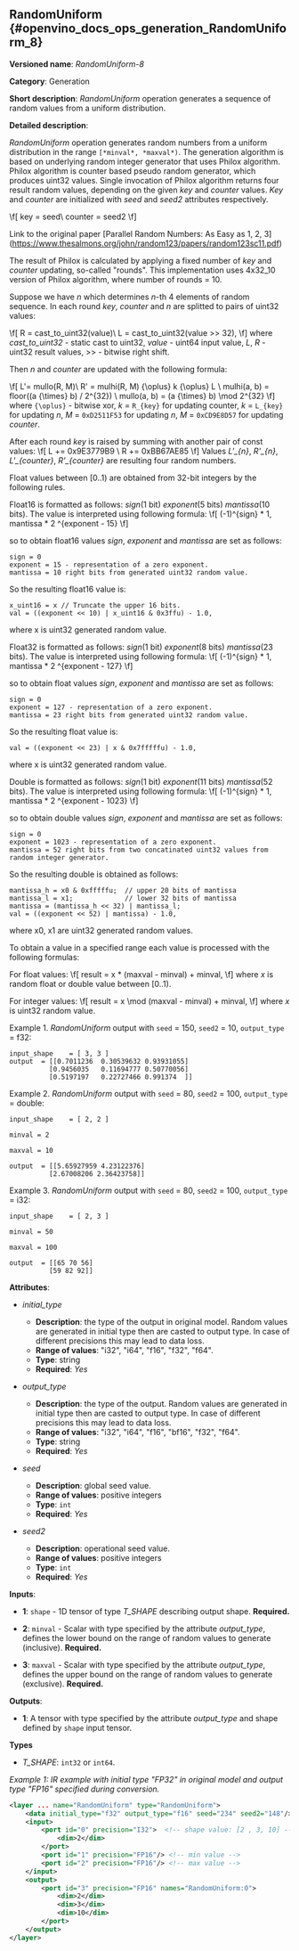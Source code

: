 ## RandomUniform <a name="RandomUniform"></a> {#openvino_docs_ops_generation_RandomUniform_8}

**Versioned name**: *RandomUniform-8*

**Category**: Generation

**Short description**: *RandomUniform* operation generates a sequence of random values from a uniform distribution.

**Detailed description**:

*RandomUniform* operation generates random numbers from a uniform distribution in the range `[*minval*, *maxval*)`. 
The generation algorithm is based on underlying random integer generator that uses Philox algorithm. Philox algorithm 
is counter based pseudo random generator, which produces uint32 values. Single invocation of Philox algorithm returns 
four result random values, depending on the given *key* and *counter* values. *Key* and *counter* are initialized 
with *seed* and *seed2* attributes respectively.

\f[
key = seed\\
counter = seed2
\f]

Link to the original paper [Parallel Random Numbers: As Easy as 1, 2, 3]
(https://www.thesalmons.org/john/random123/papers/random123sc11.pdf)

The result of Philox is calculated by applying a fixed number of *key* and *counter* updating, so-called "rounds". 
This implementation uses 4x32_10 version of Philox algorithm, where number of rounds = 10.

Suppose we have *n* which determines *n*-th 4 elements of random sequence.
In each round *key*, *counter* and *n* are splitted to pairs of uint32 values:

\f[
R = cast\_to\_uint32(value)\\
L = cast\_to\_uint32(value >> 32),
\f]
where *cast\_to\_uint32* - static cast to uint32, *value* - uint64 input value, *L*, *R* - uint32 
result values, >> - bitwise right shift.

Then *n* and *counter* are updated with the following formula:

\f[
L'= mullo(R, M)\\
R' = mulhi(R, M) {\oplus} k {\oplus} L \\
mulhi(a, b) = floor((a {\times} b) / 2^{32}) \\
mullo(a, b) = (a {\times} b) \mod 2^{32}
\f]
where `{\oplus}` - bitwise xor, *k* = `R_{key}` for updating counter, *k* = `L_{key}` for updating *n*, 
*M* = `0xD2511F53` for updating *n*, *M* = `0xCD9E8D57` for updating *counter*.

After each round *key* is raised by summing with another pair of const values:
\f[
L += 0x9E3779B9 \\
R += 0xBB67AE85
\f]
Values *L'_{n}*, *R'_{n}*, *L'_{counter}*, *R'_{counter}* are resulting four random numbers.

Float values between [0..1) are obtained from 32-bit integers by the following rules.

Float16 is formatted as follows: *sign*(1 bit) *exponent*(5 bits) *mantissa*(10 bits). The value is interpreted 
using following formula:
\f[
(-1)^{sign} * 1, mantissa * 2 ^{exponent - 15}
\f]

so to obtain float16 values *sign*, *exponent* and *mantissa* are set as follows:
``` 
sign = 0
exponent = 15 - representation of a zero exponent.
mantissa = 10 right bits from generated uint32 random value.
``` 

So the resulting float16 value is:
``` 
x_uint16 = x // Truncate the upper 16 bits.
val = ((exponent << 10) | x_uint16 & 0x3ffu) - 1.0,
```
where x is uint32 generated random value.

Float32 is formatted as follows: *sign*(1 bit) *exponent*(8 bits) *mantissa*(23 bits). The value is interpreted 
using following formula:
\f[
(-1)^{sign} * 1, mantissa * 2 ^{exponent - 127}
\f]

so to obtain float values *sign*, *exponent* and *mantissa* are set as follows:
``` 
sign = 0
exponent = 127 - representation of a zero exponent.
mantissa = 23 right bits from generated uint32 random value.
``` 

So the resulting float value is:
``` 
val = ((exponent << 23) | x & 0x7fffffu) - 1.0,
```
where x is uint32 generated random value.

Double is formatted as follows: *sign*(1 bit) *exponent*(11 bits) *mantissa*(52 bits). The value is interpreted 
using following formula:
\f[
(-1)^{sign} * 1, mantissa * 2 ^{exponent - 1023}
\f]

so to obtain double values *sign*, *exponent* and *mantissa* are set as follows:
``` 
sign = 0
exponent = 1023 - representation of a zero exponent.
mantissa = 52 right bits from two concatinated uint32 values from random integer generator.
``` 

So the resulting double is obtained as follows:
``` 
mantissa_h = x0 & 0xfffffu;  // upper 20 bits of mantissa
mantissa_l = x1;             // lower 32 bits of mantissa
mantissa = (mantissa_h << 32) | mantissa_l;
val = ((exponent << 52) | mantissa) - 1.0,
```
where x0, x1 are uint32 generated random values.

To obtain a value in a specified range each value is processed with the following formulas:

For float values:
\f[
result = x * (maxval - minval) + minval,
\f]
where *x* is random float or double value between [0..1).

For integer values:
\f[
result = x \mod (maxval - minval) + minval,
\f]
where *x* is uint32 random value.


Example 1. *RandomUniform* output with `seed` = 150, `seed2` = 10, `output_type` = f32:

``` 
input_shape    = [ 3, 3 ]
output  = [[0.7011236  0.30539632 0.93931055]
          [0.9456035   0.11694777 0.50770056]
          [0.5197197   0.22727466 0.991374  ]]
```

Example 2. *RandomUniform* output with `seed` = 80, `seed2` = 100, `output_type` = double:

``` 
input_shape    = [ 2, 2 ]

minval = 2

maxval = 10

output  = [[5.65927959 4.23122376]
          [2.67008206 2.36423758]]
```

Example 3. *RandomUniform* output with `seed` = 80, `seed2` = 100, `output_type` = i32:

``` 
input_shape    = [ 2, 3 ]

minval = 50

maxval = 100

output  = [[65 70 56]
          [59 82 92]]
```

**Attributes**:

* *initial_type*

    * **Description**: the type of the output in original model. Random values are generated in initial type
      then are casted to output type. In case of different precisions this may lead to data loss.
    * **Range of values**: "i32", "i64", "f16", "f32", "f64".
    * **Type**: string
    * **Required**: *Yes*
  
* *output_type*

    * **Description**: the type of the output. Random values are generated in initial type then are casted to 
      output type. In case of different precisions this may lead to data loss. 
    * **Range of values**: "i32", "i64", "f16", "bf16", "f32", "f64".
    * **Type**: string
    * **Required**: *Yes*

* *seed*

    * **Description**: global seed value.
    * **Range of values**: positive integers
    * **Type**: `int`
    * **Required**: *Yes*

* *seed2*

    * **Description**: operational seed value.
    * **Range of values**: positive integers
    * **Type**: `int`
    * **Required**: *Yes*

**Inputs**:

*   **1**: `shape` - 1D tensor of type *T_SHAPE* describing output shape. **Required.**

*   **2**: `minval` - Scalar with type specified by the attribute *output_type*, defines the lower bound on the range 
    of random values to generate (inclusive). **Required.**

*   **3**: `maxval` - Scalar with type specified by the attribute *output_type*, defines the upper bound on the range 
    of random values to generate (exclusive). **Required.**


**Outputs**:

* **1**: A tensor with type specified by the attribute *output_type* and shape defined by `shape` input tensor.

**Types**

* *T_SHAPE*: `int32` or `int64`.

*Example 1: IR example with initial type "FP32" in original model and output type "FP16" specified during conversion.*

```xml
<layer ... name="RandomUniform" type="RandomUniform">
    <data initial_type="f32" output_type="f16" seed="234" seed2="148"/>
    <input>
        <port id="0" precision="I32">  <!-- shape value: [2 , 3, 10] -->
            <dim>2</dim>
        </port>
        <port id="1" precision="FP16"/> <!-- min value -->
        <port id="2" precision="FP16"/> <!-- max value -->
    </input>
    <output>
        <port id="3" precision="FP16" names="RandomUniform:0">
            <dim>2</dim>
            <dim>3</dim>
            <dim>10</dim>
        </port>
    </output>
</layer>
```
